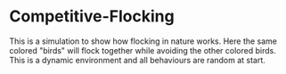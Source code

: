 # Competitive-Flocking

This is a simulation to show how flocking in nature works. Here the same colored "birds" will flock together while avoiding the other colored 
birds. This is a dynamic environment and all behaviours are random at start.

